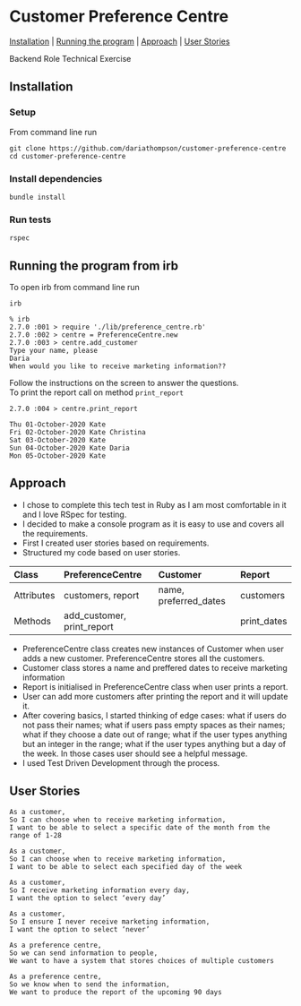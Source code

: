 # Customer Preference Centre
[Installation](#installation) | [Running the program](#running-the-program-from-irb) | [Approach](#approach) | [User Stories](#user-stories)

Backend Role Technical Exercise

## Installation
### Setup
From command line run
```
git clone https://github.com/dariathompson/customer-preference-centre
cd customer-preference-centre
```
### Install dependencies
```
bundle install
```
### Run tests
```
rspec
```

## Running the program from irb
To open irb from command line run
```
irb
```
```
% irb                                                        
2.7.0 :001 > require './lib/preference_centre.rb'
2.7.0 :002 > centre = PreferenceCentre.new
2.7.0 :003 > centre.add_customer
Type your name, please
Daria   
When would you like to receive marketing information??
```
Follow the instructions on the screen to answer the questions.\
To print the report call on method ```print_report```
```
2.7.0 :004 > centre.print_report

Thu 01-October-2020 Kate 
Fri 02-October-2020 Kate Christina
Sat 03-October-2020 Kate
Sun 04-October-2020 Kate Daria
Mon 05-October-2020 Kate
```

## Approach
* I chose to complete this tech test in Ruby as I am most comfortable in it and I love RSpec for testing.
* I decided to make a console program as it is easy to use and covers all the requirements.
* First I created user stories based on requirements.
* Structured my code based on user stories.

| Class          | PreferenceCentre | Customer  | Report    |
| :------------- | :----------- | :----------- | :----------- |
| Attributes | customers, report | name, preferred_dates | customers |
| Methods | add_customer, print_report | | print_dates |

* PreferenceCentre class creates new instances of Customer when user adds a new customer. PreferenceCentre stores all the customers.
* Customer class stores a name and preffered dates to receive marketing information
* Report is initialised in PreferenceCentre class when user prints a report.
* User can add more customers after printing the report and it will update it.
* After covering basics, I started thinking of edge cases: what if users do not pass their names; what if users pass empty spaces as their names; what if they choose a date out of range; what if the user types anything but an integer in the range; what if the user types anything but a day of the week. In those cases user should see a helpful message.
* I used Test Driven Development through the process.

## User Stories
```
As a customer,
So I can choose when to receive marketing information,
I want to be able to select a specific date of the month from the range of 1-28
```
```
As a customer,
So I can choose when to receive marketing information,
I want to be able to select each specified day of the week
```
```
As a customer,
So I receive marketing information every day,
I want the option to select ‘every day’ 
```
```
As a customer,
So I ensure I never receive marketing information,
I want the option to select ‘never’ 
```
```
As a preference centre,
So we can send information to people,
We want to have a system that stores choices of multiple customers
```
```
As a preference centre,
So we know when to send the information,
We want to produce the report of the upcoming 90 days
```
